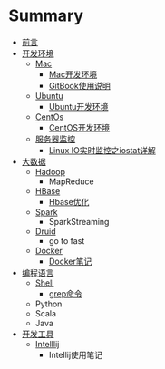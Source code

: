 # Summary

* [前言](README.md)
* [开发环境](kai-fa-huan-jing.md)
  * [Mac](mac.md)
    * [Mac开发环境](mac/mackai-fa-huan-jing.md)
    * [GitBook使用说明](mac/gitbookshi-yong-shuo-ming.md)
  * [Ubuntu](ubuntu.md)
    * [Ubuntu开发环境](ubuntu/ubuntukai-fa-huan-jing.md)
  * [CentOs](centos.md)
    * [CentOS开发环境](centos/centoskai-fa-huan-jing.md)
  * [服务器监控](fu-wu-qi-jian-kong.md)
    * [Linux IO实时监控之iostat详解](fu-wu-qi-jian-kong/linux-ioshi-shi-jian-kong-zhi-iostat-xiang-jie.md)
* [大数据](da-shu-ju.md)
  * [Hadoop](da-shu-ju/hadoop.md)
    * MapReduce
  * [HBase](da-shu-ju/hbase.md)
    * [Hbase优化](da-shu-ju/hbase/hbaseyou-hua.md)
  * [Spark](da-shu-ju/spark.md)
    * SparkStreaming
  * [Druid](da-shu-ju/druid.md)
    * go to fast
  * [Docker](da-shu-ju/docker.md)
    * [Docker笔记](da-shu-ju/docker/dockerbi-ji.md)
* [编程语言](bian-cheng-yu-yan.md)
  * [Shell](bian-cheng-yu-yan/shell.md)
    * [grep命令](bian-cheng-yu-yan/shell/grepming-ling.md)
  * Python
  * Scala
  * Java
* [开发工具](kai-fa-gong-ju.md)
  * [Intelllij](kai-fa-gong-ju/intelllij.md)
    * Intellij使用笔记

